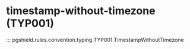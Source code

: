 # timestamp-without-timezone (TYP001)

::: pgshield.rules.convention.typing.TYP001.TimestampWithoutTimezone

